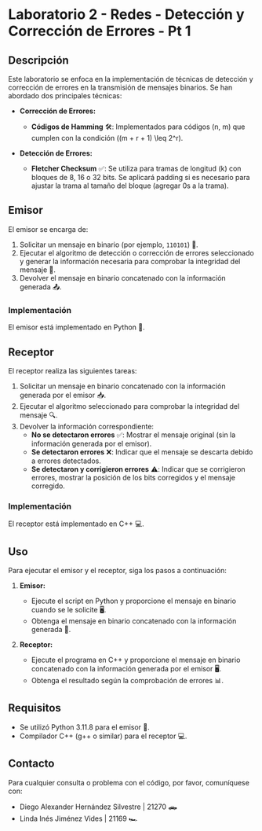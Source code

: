# Laboratorio 2 - Redes - Detección y Corrección de Errores - Pt 1
## Descripción

Este laboratorio se enfoca en la implementación de técnicas de detección y corrección de errores en la transmisión de mensajes binarios. Se han abordado dos principales técnicas:

- **Corrección de Errores:**
  - **Códigos de Hamming** 🛠️: Implementados para códigos (n, m) que cumplen con la condición \((m + r + 1) \leq 2^r\).

- **Detección de Errores:**
  - **Fletcher Checksum** ✅: Se utiliza para tramas de longitud \(k\) con bloques de 8, 16 o 32 bits. Se aplicará padding si es necesario para ajustar la trama al tamaño del bloque (agregar 0s a la trama).

## Emisor

El emisor se encarga de:

1. Solicitar un mensaje en binario (por ejemplo, `110101`) 💬.
2. Ejecutar el algoritmo de detección o corrección de errores seleccionado y generar la información necesaria para comprobar la integridad del mensaje 🔄.
3. Devolver el mensaje en binario concatenado con la información generada 📤.

### Implementación
El emisor está implementado en Python 🐍.

## Receptor

El receptor realiza las siguientes tareas:

1. Solicitar un mensaje en binario concatenado con la información generada por el emisor 📥.
2. Ejecutar el algoritmo seleccionado para comprobar la integridad del mensaje 🔍.
3. Devolver la información correspondiente:
   - **No se detectaron errores** ✅: Mostrar el mensaje original (sin la información generada por el emisor).
   - **Se detectaron errores** ❌: Indicar que el mensaje se descarta debido a errores detectados.
   - **Se detectaron y corrigieron errores** ⚠️: Indicar que se corrigieron errores, mostrar la posición de los bits corregidos y el mensaje corregido.

### Implementación
El receptor está implementado en C++ 💻.

## Uso

Para ejecutar el emisor y el receptor, siga los pasos a continuación:

1. **Emisor:**
   - Ejecute el script en Python y proporcione el mensaje en binario cuando se le solicite 🖥️.
   - Obtenga el mensaje en binario concatenado con la información generada 📩.

2. **Receptor:**
   - Ejecute el programa en C++ y proporcione el mensaje en binario concatenado con la información generada por el emisor 🖥️.
   - Obtenga el resultado según la comprobación de errores 📊.

## Requisitos

- Se utilizó Python 3.11.8 para el emisor 🐍.
- Compilador C++ (g++ o similar) para el receptor 💻.

## Contacto

Para cualquier consulta o problema con el código, por favor, comuníquese con:

- Diego Alexander Hernández Silvestre | 21270 🛻
- Linda Inés Jiménez Vides | 21169 🏎️